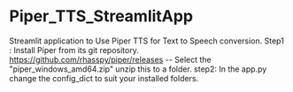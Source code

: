 # Piper_TTS_StreamlitApp
Streamlit application to Use Piper TTS for Text to Speech conversion. 
Step1 : Install Piper from its git repository. https://github.com/rhasspy/piper/releases -- Select the "piper_windows_amd64.zip"
unzip this to a folder. 
step2: In the app.py change the config_dict to suit your installed folders. 


